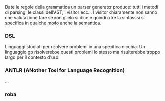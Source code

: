 Date le regole della grammatica un parser generator produce: tutti i metodi di parsing, le classi dell'AST, i visitor ecc...
I visitor chiaramente non sanno che valutazione fare se non glielo si dice e quindi oltre la sintasssi si specifica in qualche modo anche la semantica.

### DSL
Linguaggi studiati per risolvere problemi in una specifica nicchia. Un linguaggio gp risolverebbe questi problemi lo stesso ma risulterebbe troppo largo per il contesto d'uso.

### ANTLR (ANother Tool for Language Recognition)
...

### roba